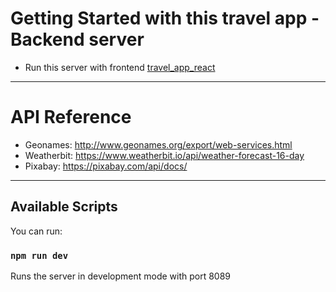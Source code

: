 # Getting Started with this travel app - Backend server

- Run this server with frontend [travel_app_react](https://github.com/facebook/create-react-app)

---

# API Reference

- Geonames: http://www.geonames.org/export/web-services.html
- Weatherbit: https://www.weatherbit.io/api/weather-forecast-16-day
- Pixabay: https://pixabay.com/api/docs/

---

## Available Scripts

You can run:

### `npm run dev`

Runs the server in development mode with port 8089
